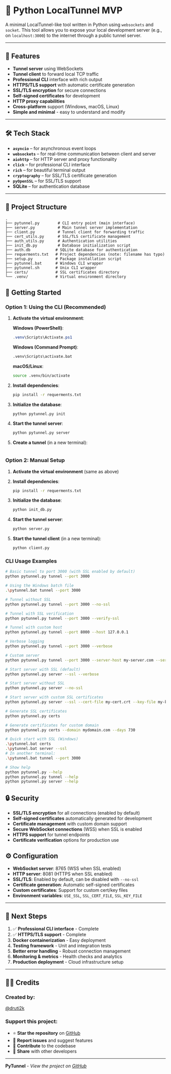 # 🧪 Python LocalTunnel MVP

A minimal LocalTunnel-like tool written in Python using `websockets` and `socket`. This tool allows you to expose your local development server (e.g., on `localhost:3000`) to the internet through a public tunnel server.

---

## 🚀 Features

- **Tunnel server** using WebSockets
- **Tunnel client** to forward local TCP traffic
- **Professional CLI** interface with rich output
- **HTTPS/TLS support** with automatic certificate generation
- **SSL/TLS encryption** for secure connections
- **Self-signed certificates** for development
- **HTTP proxy capabilities**
- **Cross-platform** support (Windows, macOS, Linux)
- **Simple and minimal** - easy to understand and modify

---

## 🛠️ Tech Stack

- **`asyncio`** – for asynchronous event loops
- **`websockets`** – for real-time communication between client and server
- **`aiohttp`** – for HTTP server and proxy functionality
- **`click`** – for professional CLI interface
- **`rich`** – for beautiful terminal output
- **`cryptography`** – for SSL/TLS certificate generation
- **`pyOpenSSL`** – for SSL/TLS support
- **SQLite** – for authentication database

---

## 📂 Project Structure

```
.
├── pytunnel.py        # CLI entry point (main interface)
├── server.py          # Main tunnel server implementation
├── client.py          # Tunnel client for forwarding traffic
├── cert_utils.py      # SSL/TLS certificate management
├── auth_utils.py      # Authentication utilities
├── init_db.py         # Database initialization script
├── auth.db           # SQLite database for authentication
├── requerments.txt   # Project dependencies (note: filename has typo)
├── setup.py          # Package installation script
├── pytunnel.bat      # Windows CLI wrapper
├── pytunnel.sh       # Unix CLI wrapper
├── certs/            # SSL certificates directory
└── .venv/            # Virtual environment directory
```

## 🚀 Getting Started

### **Option 1: Using the CLI (Recommended)**

1. **Activate the virtual environment**:
   
   **Windows (PowerShell)**:
   ```powershell
   .venv\Scripts\Activate.ps1
   ```
   
   **Windows (Command Prompt)**:
   ```cmd
   .venv\Scripts\activate.bat
   ```
   
   **macOS/Linux**:
   ```bash
   source .venv/bin/activate
   ```

2. **Install dependencies**:
   ```bash
   pip install -r requerments.txt
   ```

3. **Initialize the database**:
   ```bash
   python pytunnel.py init
   ```

4. **Start the tunnel server**:
   ```bash
   python pytunnel.py server
   ```

5. **Create a tunnel** (in a new terminal):
   ```bash

   ```

### **Option 2: Manual Setup**

1. **Activate the virtual environment** (same as above)

2. **Install dependencies**:
   ```bash
   pip install -r requerments.txt
   ```

3. **Initialize the database**:
   ```bash
   python init_db.py
   ```

4. **Start the tunnel server**:
   ```bash
   python server.py
   ```

5. **Start the tunnel client** (in a new terminal):
   ```bash
   python client.py
   ```

### **CLI Usage Examples**

```bash
# Basic tunnel to port 3000 (with SSL enabled by default)
python pytunnel.py tunnel --port 3000

# Using the Windows batch file
.\pytunnel.bat tunnel --port 3000

# Tunnel without SSL
python pytunnel.py tunnel --port 3000 --no-ssl

# Tunnel with SSL verification
python pytunnel.py tunnel --port 3000 --verify-ssl

# Tunnel with custom host
python pytunnel.py tunnel --port 8000 --host 127.0.0.1

# Verbose logging
python pytunnel.py tunnel --port 3000 --verbose

# Custom server
python pytunnel.py tunnel --port 3000 --server-host my-server.com --server-port 8765

# Start server with SSL (default)
python pytunnel.py server --ssl --verbose

# Start server without SSL
python pytunnel.py server --no-ssl

# Start server with custom SSL certificates
python pytunnel.py server --ssl --cert-file my-cert.crt --key-file my-key.key

# Generate SSL certificates
python pytunnel.py certs

# Generate certificates for custom domain
python pytunnel.py certs --domain mydomain.com --days 730

# Quick start with SSL (Windows)
.\pytunnel.bat certs
.\pytunnel.bat server --ssl
# In another terminal:
.\pytunnel.bat tunnel --port 3000

# Show help
python pytunnel.py --help
python pytunnel.py tunnel --help
python pytunnel.py server --help
```

## 🔒 Security

- **SSL/TLS encryption** for all connections (enabled by default)
- **Self-signed certificates** automatically generated for development
- **Certificate management** with custom domain support
- **Secure WebSocket connections** (WSS) when SSL is enabled
- **HTTPS support** for tunnel endpoints
- **Certificate verification** options for production use

## ⚙️ Configuration

- **WebSocket server**: 8765 (WSS when SSL enabled)
- **HTTP server**: 8081 (HTTPS when SSL enabled)
- **SSL/TLS**: Enabled by default, can be disabled with `--no-ssl`
- **Certificate generation**: Automatic self-signed certificates
- **Custom certificates**: Support for custom cert/key files
- **Environment variables**: `USE_SSL`, `SSL_CERT_FILE`, `SSL_KEY_FILE`

---

## 📝 Next Steps

1. ✅ **Professional CLI interface** - Complete
2. ✅ **HTTPS/TLS support** - Complete
3. **Docker containerization** - Easy deployment
4. **Testing framework** - Unit and integration tests
5. **Better error handling** - Robust connection management
6. **Monitoring & metrics** - Health checks and analytics
7. **Production deployment** - Cloud infrastructure setup

---

## 👨‍💻 Credits

### **Created by:**
[@druti2k](https://github.com/druti2k)

### **Support this project:**
- ⭐ **Star the repository** on [GitHub](https://github.com/druti2k/pytunnel)
- 🐛 **Report issues** and suggest features
- 🔧 **Contribute** to the codebase
- 📢 **Share** with other developers

---

**PyTunnel** - *View the project on [GitHub](https://github.com/druti2k/pytunnel)*

